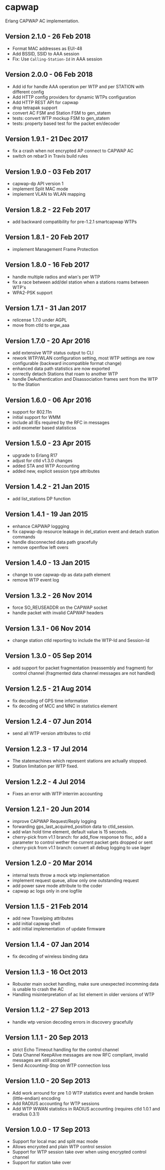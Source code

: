 capwap
======

Erlang CAPWAP AC implementation.

Version 2.1.0 - 26 Feb 2018
---------------------------

* Format MAC addresses as EUI-48
* Add BSSID, SSID to AAA session
* Fix: Use `Calling-Station-Id` in AAA session

Version 2.0.0 - 06 Feb 2018
---------------------------

* Add id for handle AAA operation per WTP and per STATION with different config
* Add HTTP config providers for dynamic WTPs configuration
* Add HTTP REST API for capwap
* drop tetrapak support
* convert AC FSM and Station FSM to gen\_statem
* tests: convert WTP mockup FSM to gen\_statem
* tests: property based test for the packet en/decoder

Version 1.9.1 - 21 Dec 2017
---------------------------

* fix a crash when not encrypted AP connect to CAPWAP AC
* switch on rebar3 in Travis build rules

Version 1.9.0 - 03 Feb 2017
---------------------------

* capwap-dp API version 1
* implement Split MAC mode
* implement VLAN to WLAN mapping

Version 1.8.2 - 22 Feb 2017
---------------------------

* add backward compatibility for pre-1.2.1 smartcapwap WTPs

Version 1.8.1 - 20 Feb 2017
---------------------------

* implement Management Frame Protection

Version 1.8.0 - 16 Feb 2017
---------------------------

* handle multiple radios and wlan's per WTP
* fix a race between add/del station when a stations roams between WTP's
* WPA2-PSK support

Version 1.7.1 - 31 Jan 2017
---------------------------

* relicense 1.7.0 under AGPL
* move from ctld to ergw_aaa

Version 1.7.0 - 20 Apr 2016
---------------------------

* add extensive WTP status output to CLI
* rework WTP/WLAN configuration setting, most WTP settings are now configurable
  (backward incompatible format change)
* enhanced data path statistics are now exported
* correctly detach Stations that roam to another WTP
* handle DeAuthentication and Disassociation frames sent from the WTP to the Station

Version 1.6.0 - 06 Apr 2016
---------------------------

* support for 802.11n
* initial support for WMM
* include all IEs required by the RFC in messages
* add exometer based statisticss

Version 1.5.0 - 23 Apr 2015
---------------------------

* upgrade to Erlang R17
* adjust for ctld v1.3.0 changes
* added STA and WTP Accounting
* added new, explicit session type attributes

Version 1.4.2 - 21 Jan 2015
---------------------------

* add list_stations DP function

Version 1.4.1 - 19 Jan 2015
---------------------------

* enhance CAPWAP loggging
* fix capwap-dp resource leakage in del_station event and detach station commands
* handle disconnected data path gracefully
* remove openflow left overs

Version 1.4.0 - 13 Jan 2015
---------------------------

* change to use capwap-dp as data path element
* remove WTP event log

Version 1.3.2 - 26 Nov 2014
---------------------------

* force SO_REUSEADDR on the CAPWAP socket
* handle packet with invalid CAPWAP headers

Version 1.3.1 - 06 Nov 2014
---------------------------

* change station ctld reporting to include the WTP-Id and Session-Id

Version 1.3.0 - 05 Sep 2014
---------------------------

* add support for packet fragmentation (reassembly and fragment) for control
  channel (fragmented data channel messages are not handled)

Version 1.2.5 - 21 Aug 2014
---------------------------

* fix decoding of GPS time information
* fix decoding of MCC and MNC in statistics element

Version 1.2.4 - 07 Jun 2014
---------------------------

* send all WTP version attributes to ctld

Version 1.2.3 - 17 Jul 2014
---------------------------

* The statemachines which represent stations are actually stopped.
* Station limitation per WTP fixed.

Version 1.2.2 -  4 Jul 2014
---------------------------

* Fixes an error with WTP interrim accounting

Version 1.2.1 - 20 Jun 2014
---------------------------

* improve CAPWAP Request/Reply logging
* forwarding gps_last_acquired_position data to ctld_session.
* add wlan hold time element, default value is 15 seconds.
* cherry-pick from v1.1 branch: for add_flow response to flsc, add a
   parameter to control wether the current packet gets dropped or sent
* cherry-pick from v1.1 branch: convert all debug logging to use lager

Version 1.2.0 - 20 Mar 2014
---------------------------

* internal tests throw a mock wtp implementation
* implement request queue, allow only one outstanding request
* add power save mode attribute to the coder
* capwap ac logs only in one logfile

Version 1.1.5 - 21 Feb 2014
---------------------------

* add new Travelping attributes
* add initial capwap shell
* add initial implementation of update firmware

Version 1.1.4 - 07 Jan 2014
---------------------------

* fix decoding of wireless binding data

Version 1.1.3 - 16 Oct 2013
---------------------------

* Robuster main socket handling, make sure unexpected incomming data
  is unable to crash the AC
* Handling misinterpretation of ac list element in older versions of WTP

Version 1.1.2 - 27 Sep 2013
---------------------------

* handle wtp version decoding errors in discovery gracefully

Version 1.1.1 - 20 Sep 2013
---------------------------

* strict Echo Timeout handling for the control channel
* Data Channel KeepAlive messages are now RFC compliant, invalid
  messages are still accepted
* Send Accounting-Stop on WTP connection loss

Version 1.1.0 - 20 Sep 2013
---------------------------

* Add work arround for pre 1.0 WTP statistics event and handle
  broken (little-endian) encoding
* Add RADIUS accounting for WTP sessions
* Add WTP WWAN statistics in RADIUS accounting
  (requires ctld 1.0.1 and eradius 0.3.1)

Version 1.0.0 - 17 Sep 2013
---------------------------

* Support for local mac and split mac mode
* Allows encryoted and plain WTP control session
* Support for WTP session take over when using encrypted control channel
* Support for station take over
